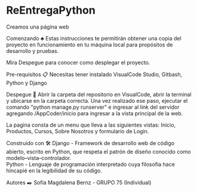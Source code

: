 # ReEntregaPython

Creamos una página web

Comenzando ♣
Estas instrucciones te permitirán obtener una copia del proyecto en funcionamiento en tu máquina local para propósitos de desarrollo y pruebas.

Mira Despegue para conocer como desplegar el proyecto.

Pre-requisitos 📋
Necesitas tener instalado VisualCode Studio, Gitbash, Python y Django

Despegue 🚀
Abrir la carpeta del repositorio en VisualCode, abrir la terminal y ubicarse en la carpeta correcta. Una vez realizado ese paso, ejecutar el comando "python manage.py runserver" e ingresar al link del servidor agregando /AppCoder/inicio para ingresar a la vista principal de la web.

La pagina consta de un menu que lleva a las siguientes vistas: Inicio, Productos, Cursos, Sobre Nosotros y formulario de Login.

Construido con 🛠️
Django - Framework de desarrollo web de código abierto, escrito en Python, que respeta el patrón de diseño conocido como modelo–vista–controlador. <br>
Python - Lenguaje de programación interpretado cuya filosofía hace hincapié en la legibilidad de su código.

Autores ✒️
Sofia Magdalena Bernz - GRUPO 75 (Individual)

